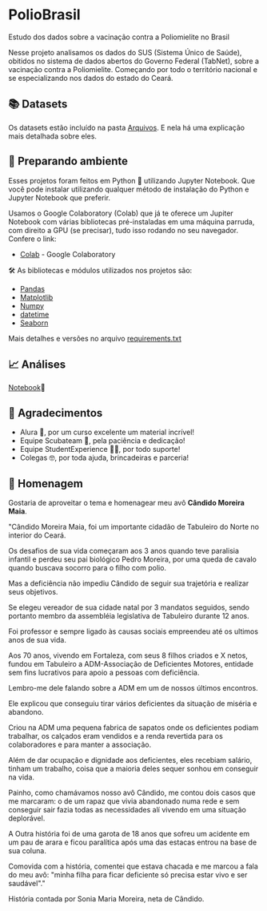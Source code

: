# PolioBrasil
Estudo dos dados sobre a vacinação contra a Poliomielite no Brasil

Nesse projeto analisamos os dados do SUS (Sistema Único de Saúde), obitidos no sistema de dados abertos do Governo Federal (TabNet), sobre a vacinação contra a Poliomielite. Começando por todo o território nacional e se especializando nos dados do estado do Ceará.

## :books: Datasets
Os datasets estão incluído na pasta [Arquivos](https://github.com/johnatanDM/PolioBrasil/tree/main/Dados). E nela há uma explicação mais detalhada sobre eles.


## :hammer: Preparando ambiente
Esses projetos foram feitos em Python :snake: utilizando Jupyter Notebook. Que você pode instalar utilizando qualquer método de instalação do Python e Jupyter Notebook que preferir. 

Usamos o Google Colaboratory (Colab) que já te oferece um Jupiter Notebook com várias bibliotecas pré-instaladas em uma máquina parruda, com direito a GPU (se precisar), tudo isso rodando no seu navegador. Confere o link: 
* [Colab](https://colab.research.google.com) - Google Colaboratory

🛠️ As bibliotecas e módulos utilizados nos projetos são:
* [Pandas](https://pandas.pydata.org/pandas-docs/stable/index.html)
* [Matplotlib](https://matplotlib.org)
* [Numpy](https://numpy.org)
* [datetime](https://docs.python.org/3/library/datetime.html)
* [Seaborn](https://seaborn.pydata.org)

Mais detalhes e versões no arquivo [requirements.txt](https://github.com/johnatanDM/PolioBrasil/blob/0af5070d02186a52fbbba8966585fcc00d8ef9c8/requirements.txt)

## :chart_with_upwards_trend: Análises
[Notebook](https://colab.research.google.com/drive/1lk96-w18ZVVDCGJw1xJC4Sv8KxdTPxdV?usp=sharing):notebook:

## 🎁 Agradecimentos

* Alura :blue_heart:, por um curso excelente um material incrível!
* Equipe Scubateam :diving_mask:, pela paciência e dedicação! 
* Equipe StudentExperience :man_student:, por todo suporte!
* Colegas 🤓, por toda ajuda, brincadeiras e parceria!

## :star2: Homenagem

Gostaria de aproveitar o tema e homenagear meu avô **Cândido Moreira Maia**.


"Cândido Moreira Maia, foi um importante cidadão de Tabuleiro do Norte no interior do Ceará. 

Os desafios de sua vida começaram aos 3 anos quando teve paralisia infantil e perdeu seu pai biológico Pedro Moreira, por uma queda de cavalo quando buscava socorro para o filho com polio. 

Mas a deficiência não impediu Cândido de seguir sua trajetória e realizar seus objetivos.

Se elegeu vereador de sua cidade natal por 3 mandatos seguidos, sendo portanto membro da assembléia legislativa de Tabuleiro durante 12 anos.

Foi professor e sempre ligado às causas sociais empreendeu até os ultimos anos de sua vida. 

Aos 70 anos, vivendo em Fortaleza, com seus 8 filhos criados e X netos, fundou em Tabuleiro a ADM-Associação de Deficientes Motores, entidade sem fins lucrativos para apoio a pessoas com deficiência. 

Lembro-me dele falando sobre a ADM em um de nossos últimos encontros. 

Ele explicou que conseguiu tirar vários deficientes da situação de miséria e abandono. 

Criou na ADM uma pequena fabrica de sapatos onde os deficientes podiam trabalhar, os calçados eram vendidos e a renda revertida para os colaboradores e para manter a associação. 

Além de dar ocupação e dignidade aos deficientes, eles recebiam salário, tinham um trabalho, coisa que a maioria deles sequer sonhou em conseguir na vida.

Painho, como chamávamos nosso avô Cândido, me contou dois casos que me marcaram: o de um rapaz que vivia abandonado numa rede e sem conseguir sair fazia todas as necessidades alí vivendo em uma situação deplorável. 

A Outra história foi de uma garota de 18 anos que sofreu um acidente em um pau de arara e ficou paralítica após uma das estacas entrou na base de sua coluna. 

Comovida com a história, comentei que estava chacada e me marcou a fala do meu avô: "minha filha para ficar deficiente só precisa estar vivo e ser saudável"."

História contada por Sonia Maria Moreira, neta de Cândido.

